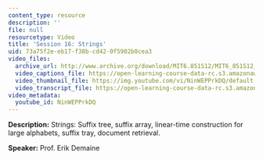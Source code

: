 ```yaml
---
content_type: resource
description: ''
file: null
resourcetype: Video
title: 'Session 16: Strings'
uid: 73a75f2e-eb17-f38b-cd42-0f5902b0cea3
video_files:
  archive_url: http://www.archive.org/download/MIT6.851S12/MIT6_851S12_lec16_300k.mp4
  video_captions_file: https://open-learning-course-data-rc.s3.amazonaws.com/6-851-advanced-data-structures-spring-2012/9b3981c933475c8ebdebbf37326e4992_NinWEPPrkDQ.vtt
  video_thumbnail_file: https://img.youtube.com/vi/NinWEPPrkDQ/default.jpg
  video_transcript_file: https://open-learning-course-data-rc.s3.amazonaws.com/6-851-advanced-data-structures-spring-2012/cacd3078b593e0bd30e02d1260d2a2ae_NinWEPPrkDQ.pdf
video_metadata:
  youtube_id: NinWEPPrkDQ
---
```


**Description:** Strings: Suffix tree, suffix array, linear-time construction for large alphabets, suffix tray, document retrieval.

**Speaker:** Prof. Erik Demaine